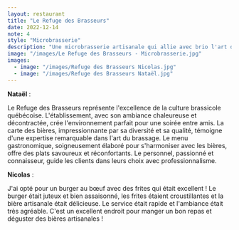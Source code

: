 ```yaml
---
layout: restaurant
title: "Le Refuge des Brasseurs"
date: 2022-12-14
note: 4
style: "Microbrasserie"
description: "Une microbrasserie artisanale qui allie avec brio l'art de la bière et la gastronomie. Découvrez une sélection raffinée de bières brassées sur place et une cuisine réconfortante qui sublime chaque dégustation."
image: "/images/Le Refuge des Brasseurs - Microbrasserie.jpg"
images:
  - image: "/images/Refuge des Brasseurs Nicolas.jpg"
  - image: "/images/Refuge des Brasseurs Nataël.jpg"
---
```


**Nataël** :

Le Refuge des Brasseurs représente l'excellence de la culture brassicole québécoise. L'établissement, avec son ambiance chaleureuse et décontractée, crée l'environnement parfait pour une soirée entre amis. La carte des bières, impressionnante par sa diversité et sa qualité, témoigne d'une expertise remarquable dans l'art du brassage. Le menu gastronomique, soigneusement élaboré pour s'harmoniser avec les bières, offre des plats savoureux et réconfortants. Le personnel, passionné et connaisseur, guide les clients dans leurs choix avec professionnalisme.

**Nicolas** :

J'ai opté pour un burger au bœuf avec des frites qui était excellent ! Le burger était juteux et bien assaisonné, les frites étaient croustillantes et la bière artisanale était délicieuse. Le service était rapide et l'ambiance était très agréable. C'est un excellent endroit pour manger un bon repas et déguster des bières artisanales !

 